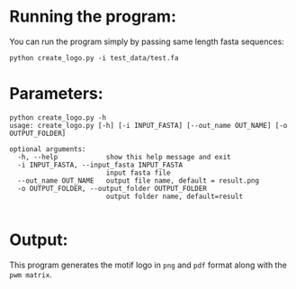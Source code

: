# Running the program:
You can run the program simply by passing same length fasta sequences:

`python create_logo.py -i test_data/test.fa`

# Parameters:
```
python create_logo.py -h
usage: create_logo.py [-h] [-i INPUT_FASTA] [--out_name OUT_NAME] [-o OUTPUT_FOLDER]

optional arguments:
  -h, --help            show this help message and exit
  -i INPUT_FASTA, --input_fasta INPUT_FASTA
                        input fasta file
  --out_name OUT_NAME   output file name, default = result.png
  -o OUTPUT_FOLDER, --output_folder OUTPUT_FOLDER
                        output folder name, default=result
                        
```

# Output:
 This program generates the motif logo in `png` and `pdf` format along with the `pwm matrix`.
